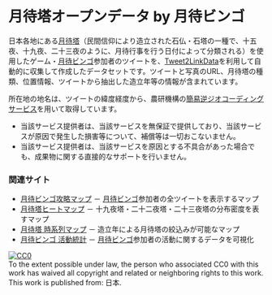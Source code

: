 # 月待塔オープンデータ by 月待ビンゴ

日本各地にある[月待塔](https://ja.wikipedia.org/wiki/月待塔)（民間信仰により造立された石仏・石塔の一種で、十五夜、十九夜、二十三夜のように、月待行事を行う日付によって分類される）を使用したゲーム・[月待ビンゴ](https://moon.midoriit.com)参加者のツイートを、[Tweet2LinkData](https://github.com/midoriit/Tweet2LinkData)を利用して自動的に収集して作成したデータセットです。ツイートと写真のURL、月待塔の種類、位置情報、ツイートから抽出した造立年等の情報が含まれています。

所在地の地名は、ツイートの緯度経度から、農研機構の[簡易逆ジオコーディングサービス](http://www.finds.jp/rgeocode/)を用いて取得しています。
* 当該サービス提供者は、当該サービスを無保証で提供しており、当該サービスが原因で発生した損害等について、補償等は一切おこないません。
* 当該サービス提供者は、当該サービスを原因とする不具合があった場合でも、成果物に関する直接的なサポートを行いません。

### 関連サイト
* [月待ビンゴ攻略マップ](https://moon.midoriit.com/map/) － [月待ビンゴ](https://moon.midoriit.com)参加者の全ツイートを表示するマップ
* [月待塔ヒートマップ](https://moon.midoriit.com/map/heatmap.html) － 十九夜塔・二十二夜塔・二十三夜塔の分布密度を表すマップ
* [月待塔 時系列マップ](https://moon.midoriit.com/map/timeseries.html) － 造立年による月待塔の絞込みが可能なマップ
* [月待ビンゴ 活動統計](https://moon.midoriit.com/stats/) － [月待ビンゴ](https://moon.midoriit.com)参加者の活動に関するデータを可視化

<p xmlns:dct="http://purl.org/dc/terms/" xmlns:vcard="http://www.w3.org/2001/vcard-rdf/3.0#">
  <a rel="license"
     href="http://creativecommons.org/publicdomain/zero/1.0/">
    <img src="http://i.creativecommons.org/p/zero/1.0/88x31.png" style="border-style: none;" alt="CC0" />
  </a>
  <br />
  To the extent possible under law,
  <span rel="dct:publisher" resource="[_:publisher]">the person who associated CC0</span>
  with this work has waived all copyright and related or neighboring
  rights to this work.
This work is published from:
<span property="vcard:Country" datatype="dct:ISO3166"
      content="JP" about="[_:publisher]">
  日本</span>.
</p>
